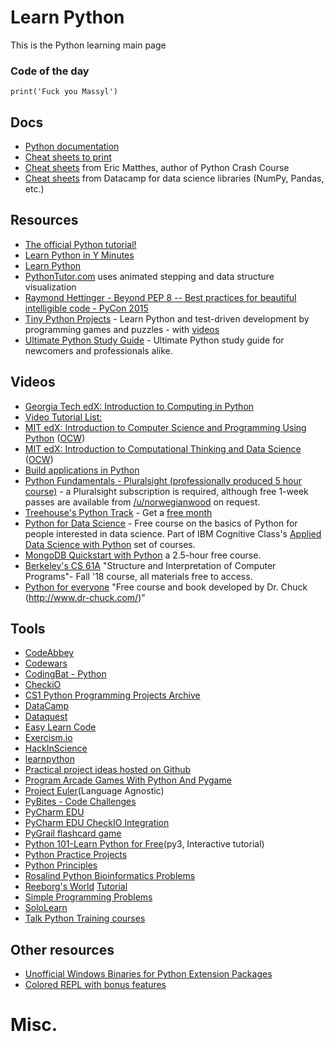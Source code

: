 # Learn Python

This is the Python learning main page

### Code of the day

```
print('Fuck you Massyl')

```

## Docs

* [Python documentation](http://docs.python.org/3/)
* [Cheat sheets to print](https://web.archive.org/web/20200918083158/https://sinxloud.com/python-cheat-sheet-beginner-advanced/)
* [Cheat sheets](https://ehmatthes.github.io/pcc_2e/cheat_sheets/cheat_sheets/) from Eric Matthes, author of Python Crash Course
* [Cheat sheets](https://www.datacamp.com/community/data-science-cheatsheets) from Datacamp for data science libraries (NumPy, Pandas, etc.)

## Resources

* [The official Python tutorial!](http://docs.python.org/3/tutorial/)
* [Learn Python in Y Minutes](http://learnxinyminutes.com/docs/python/)
* [Learn Python](https://overiq.com/python-101/)
* [PythonTutor.com](http://pythontutor.com/) uses animated stepping and data structure visualization
* [Raymond Hettinger - Beyond PEP 8 -- Best practices for beautiful intelligible code - PyCon 2015](https://www.youtube.com/watch?v=wf-BqAjZb8M)
* [Tiny Python Projects](http://tinypythonprojects.com/) - Learn Python and test-driven development by programming games and puzzles - with [videos](https://www.youtube.com/user/kyclark/playlists)
* [Ultimate Python Study Guide](https://github.com/huangsam/ultimate-python) - Ultimate Python study guide for newcomers and professionals alike.


## Videos

* [Georgia Tech edX: Introduction to Computing in Python](https://www.edx.org/professional-certificate/introduction-to-computing-in-python)
* [Video Tutorial List:](http://www.pythonbytesize.com/video-index.html)
* [MIT edX: Introduction to Computer Science and Programming Using Python](https://www.edx.org/course/introduction-to-computer-science-and-programming-using-python-0) ([OCW](https://ocw.mit.edu/courses/electrical-engineering-and-computer-science/6-0001-introduction-to-computer-science-and-programming-in-python-fall-2016/))
* [MIT edX: Introduction to Computational Thinking and Data Science](https://www.edx.org/course/introduction-to-computational-thinking-and-data-science-2) ([OCW](https://ocw.mit.edu/courses/electrical-engineering-and-computer-science/6-0002-introduction-to-computational-thinking-and-data-science-fall-2016/))
* [Build applications in Python](https://www.youtube.com/playlist?list=PL41psiCma00wwvtQyLFMFpzWxUYmSZwZy)
* [Python Fundamentals - Pluralsight (professionally produced 5 hour course)](http://pluralsight.com/training/Courses/TableOfContents/python-fundamentals) - a Pluralsight subscription is required, although free 1-week passes are available from [/u/norwegianwood](http://www.reddit.com/user/norwegianwood/) on request.
* [Treehouse's Python Track](http://teamtreehouse.com/tracks/learn-python) - Get a [free month](http://teamtreehouse.com/join/free-month)
* [Python for Data Science](https://cognitiveclass.ai/courses/python-for-data-science/) - Free course on the basics of Python for people interested in data science. Part of IBM Cognitive Class's [Applied Data Science with Python](https://cognitiveclass.ai/learn/data-science-with-python/) set of courses.
* [MongoDB Quickstart with Python](http://freemongodbcourse.com/) a 2.5-hour free course.
* [Berkeley's CS 61A](https://inst.eecs.berkeley.edu/~cs61a/fa18/) "Structure and Interpretation of Computer Programs"- Fall '18 course, all materials free to access.
* [Python for everyone](https://www.py4e.com/lessons) "Free course and book developed by Dr. Chuck (http://www.dr-chuck.com/)"

## Tools

* [CodeAbbey](http://www.codeabbey.com/)
* [Codewars](http://www.codewars.com/?language=python)
* [CodingBat - Python](http://codingbat.com/python)
* [CheckiO](http://www.checkio.org)
* [CS1 Python Programming Projects Archive](http://www.cse.msu.edu/~cse231/PracticeOfComputingUsingPython/index.php)
* [DataCamp](https://www.datacamp.com/courses/intro-to-python-for-data-science)
* [Dataquest](https://www.dataquest.io/)
* [Easy Learn Code](http://easylearncode.appspot.com/course/learn#!?course_id=cs001)
* [Exercism.io](https://exercism.io/tracks/python)
* [HackInScience](https://hackinscience.org)
* [learnpython](http://www.learnpython.org/)
* [Practical project ideas hosted on Github](https://github.com/karan/Projects)
* [Program Arcade Games With Python And Pygame](http://programarcadegames.com)
* [Project Euler](http://projecteuler.net/)(Language Agnostic)
* [PyBites - Code Challenges](https://pybit.es/pages/challenges.html)
* [PyCharm EDU](https://www.jetbrains.com/pycharm-edu/)
* [PyCharm EDU CheckIO Integration](http://blog.jetbrains.com/pycharm/2015/10/announcing-pycharm-edu-2-0-2-checkio-integration/)
* [PyGrail flashcard game](https://pygrail.com/?code=90fb07d3)
* [Python 101-Learn Python for Free](http://www.scrimba.com/course/gpython)(py3, Interactive tutorial)
* [Python Practice Projects](http://pythonpracticeprojects.com)
* [Python Principles](https://pythonprinciples.com/)
* [Rosalind Python Bioinformatics Problems](http://rosalind.info/problems/locations/)
* [Reeborg's World](http://reeborg.ca/world.html) [Tutorial](http://reeborg.ca/docs/en/index.html)
* [Simple Programming Problems](https://adriann.github.io/programming_problems.html)
* [SoloLearn](https://www.sololearn.com/Course/Python/)
* [Talk Python Training courses](https://training.talkpython.fm/) 


## Other resources

* [Unofficial Windows Binaries for Python Extension Packages](http://www.lfd.uci.edu/~gohlke/pythonlibs/)
* [Colored REPL with bonus features](https://github.com/bpython/bpython)

# Misc.

